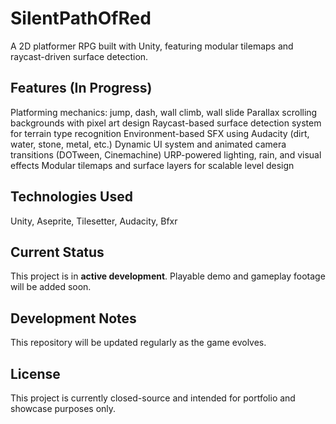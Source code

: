 # SilentPathOfRed
A 2D platformer RPG built with Unity, featuring modular tilemaps and raycast-driven surface detection.


## Features (In Progress)
Platforming mechanics: jump, dash, wall climb, wall slide
Parallax scrolling backgrounds with pixel art design
Raycast-based surface detection system for terrain type recognition
Environment-based SFX using Audacity (dirt, water, stone, metal, etc.)
Dynamic UI system and animated camera transitions (DOTween, Cinemachine)
URP-powered lighting, rain, and visual effects
Modular tilemaps and surface layers for scalable level design

## Technologies Used
Unity,
Aseprite,
Tilesetter,
Audacity,
Bfxr


## Current Status
This project is in **active development**.
Playable demo and gameplay footage will be added soon.


## Development Notes
This repository will be updated regularly as the game evolves.  


## License
This project is currently closed-source and intended for portfolio and showcase purposes only.
